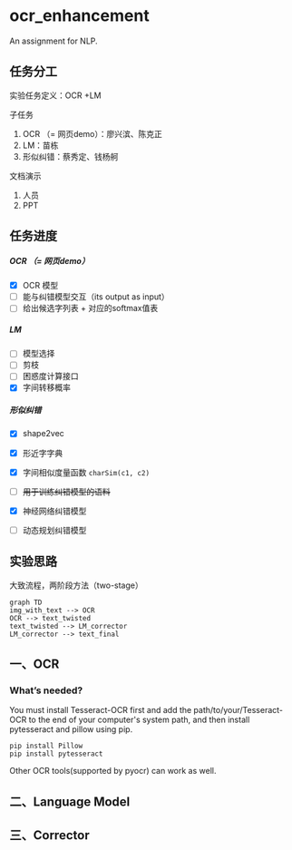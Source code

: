 # ocr_enhancement
An assignment for NLP.

## 任务分工

实验任务定义：OCR +LM

子任务

1. OCR （= 网页demo）：廖兴滨、陈克正
2. LM：苗栋
3. 形似纠错：蔡秀定、钱杨舸

文档演示

1. 人员
2. PPT



## 任务进度

##### OCR （= 网页demo）

- [x] OCR 模型
- [ ] 能与纠错模型交互（its output as input）
- [ ] 给出候选字列表 + 对应的softmax值表

##### LM

- [ ] 模型选择
- [ ] 剪枝
- [ ] 困惑度计算接口
- [x] 字间转移概率

##### 形似纠错

- [x] shape2vec
- [x] 形近字字典
- [x] 字间相似度量函数 `charSim(c1, c2)`
- [ ] ~~用于训练纠错模型的语料~~
- [x] 神经网络纠错模型
- [ ] 动态规划纠错模型



## 实验思路

大致流程，两阶段方法（two-stage）

```mermaid
graph TD
img_with_text --> OCR
OCR --> text_twisted
text_twisted --> LM_corrector
LM_corrector --> text_final
```







## 一、OCR

### What’s needed?

You must install Tesseract-OCR first and add the path/to/your/Tesseract-OCR to the end of your computer's system path, and then install pytesseract and pillow using pip.

```shell
pip install Pillow
pip install pytesseract
```

Other OCR tools(supported by pyocr) can work as well.



## 二、Language Model





## 三、Corrector